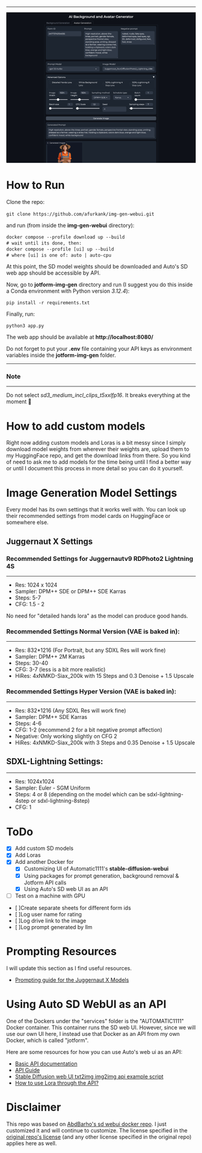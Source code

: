 ***
![UI](ui.png)

# How to Run
Clone the repo:

`git clone https://github.com/afurkank/img-gen-webui.git`

and run (from inside the **img-gen-webui** directory):

```
docker compose --profile download up --build
# wait until its done, then:
docker compose --profile [ui] up --build
# where [ui] is one of: auto | auto-cpu
```

At this point, the SD model weights should be downloaded and Auto's SD web app
should be accessible by API.

Now, go to **jotform-img-gen** directory and run (I suggest you do this inside a Conda environment with Python version *3.12.4*):

```
pip install -r requirements.txt
```

Finally, run:

```
python3 app.py
```

The web app should be available at **http://localhost:8080/**

Do not forget to put your **.env** file containing your API keys as environment variables inside the **jotform-img-gen** folder.

***
### Note
***
Do not select *sd3_medium_incl_clips_t5xxlfp16*. It breaks everything at the moment 🥲

# How to add custom models

Right now adding custom models and Loras is a bit messy since I simply download model weights from wherever their weights are, upload them to my HuggingFace repo, and get the download links from there. So you kind of need to ask me to add models for the time being until I find a better way or until I document this process in more detail so you can do it yourself.

# Image Generation Model Settings

Every model has its own settings that it works well with. You can look up their recommended settings from model cards on HuggingFace or somewhere else.

## Juggernaut X Settings

### Recommended Settings for Juggernautv9 RDPhoto2 Lightning 4S
***
- Res: 1024 x 1024
- Sampler: DPM++ SDE or DPM++ SDE Karras
- Steps: 5-7
- CFG: 1.5 - 2

No need for "detailed hands lora" as the model can produce good hands.

### Recommended Settings Normal Version (VAE is baked in):
***
- Res: 832*1216 (For Portrait, but any SDXL Res will work fine)
- Sampler: DPM++ 2M Karras
- Steps: 30-40
- CFG: 3-7 (less is a bit more realistic)
- HiRes: 4xNMKD-Siax_200k with 15 Steps and 0.3 Denoise + 1.5 Upscale

### Recommended Settings Hyper Version (VAE is baked in):
***
- Res: 832*1216 (Any SDXL Res will work fine)
- Sampler: DPM++ SDE Karras
- Steps: 4-6
- CFG: 1-2 (recommend 2 for a bit negative prompt affection)
- Negative: Only working slightly on CFG 2
- HiRes: 4xNMKD-Siax_200k with 3 Steps and 0.35 Denoise + 1.5 Upscale

## SDXL-Lightning Settings:
***
- Res: 1024x1024
- Sampler: Euler - SGM Uniform
- Steps: 4 or 8 (depending on the model which can be sdxl-lightning-4step or sdxl-lightning-8step)
- CFG: 1

# ToDo

- [x] Add custom SD models
- [x] Add Loras
- [x] Add another Docker for 
  - [x] Customizing UI of Automatic1111's **stable-diffusion-webui**
  - [x] Using packages for prompt generation, background removal & Jotform API calls
  - [x] Using Auto's SD web UI as an API
- [ ] Test on a machine with GPU
- [ ]Create separate sheets for different form ids
- [ ]Log user name for rating
- [ ]Log drive link to the image
- [ ]Log prompt generated by llm

# Prompting Resources

I will update this section as I find useful resources.

- [Prompting guide for the Juggernaut X Models](https://learn.rundiffusion.com/prompting-guide-for-juggernaut-x/)

# Using Auto SD WebUI as an API
One of the Dockers under the "services" folder is the "AUTOMATIC1111" Docker container. This container runs the SD web UI. However, since we will use our own UI here, I instead use that Docker as an API from my own Docker, which is called "jotform".

Here are some resources for how you can use Auto's web ui as an API:

- [Basic API documentation](https://github.com/AUTOMATIC1111/stable-diffusion-webui/discussions/3734)
- [API Guide](https://github.com/AUTOMATIC1111/stable-diffusion-webui/wiki/API)
- [Stable Diffusion web UI txt2img img2img api example script](https://gist.github.com/w-e-w/0f37c04c18e14e4ee1482df5c4eb9f53)
- [How to use Lora through the API?](https://github.com/AUTOMATIC1111/stable-diffusion-webui/discussions/10468)

# Disclaimer
This repo was based on [AbdBarho's sd webui docker repo](https://github.com/AbdBarho/stable-diffusion-webui-docker). I just customized it and will continue to customize.
The license specified in the [original repo's license](https://github.com/AbdBarho/stable-diffusion-webui-docker/blob/master/LICENSE) (and any other license specified in the original repo) applies here as well.